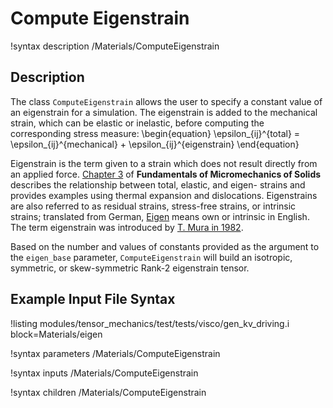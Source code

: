 # Compute Eigenstrain
!syntax description /Materials/ComputeEigenstrain

## Description
The class `ComputeEigenstrain` allows the user to specify a constant value of an eigenstrain for a simulation.
The eigenstrain is added to the mechanical strain, which can be elastic or inelastic, before computing the corresponding stress measure:
\begin{equation}
  \epsilon_{ij}^{total} = \epsilon_{ij}^{mechanical} + \epsilon_{ij}^{eigenstrain}
\end{equation}

Eigenstrain is the term given to a strain which does not result directly from an applied force.
[Chapter 3](http://onlinelibrary.wiley.com/doi/10.1002/9780470117835.ch3/pdf) of **Fundamentals of Micromechanics of Solids** describes the relationship between total, elastic, and eigen- strains and provides examples using thermal expansion and dislocations.
Eigenstrains are also referred to as residual strains, stress-free strains, or intrinsic strains; translated from German, [Eigen](http://dict.tu-chemnitz.de/deutsch-englisch/Eigen....html) means own or intrinsic in English.
The term eigenstrain was introduced by [T. Mura in 1982](http://link.springer.com/chapter/10.1007/978-94-011-9306-1_1).

Based on the number and values of constants provided as the argument to the `eigen_base` parameter, `ComputeEigenstrain` will build an isotropic, symmetric, or skew-symmetric Rank-2 eigenstrain tensor.

## Example Input File Syntax
!listing modules/tensor_mechanics/test/tests/visco/gen_kv_driving.i block=Materials/eigen

!syntax parameters /Materials/ComputeEigenstrain

!syntax inputs /Materials/ComputeEigenstrain

!syntax children /Materials/ComputeEigenstrain
